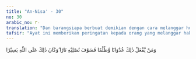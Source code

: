```yaml
---
title: "An-Nisa' - 30"
no: 30
arabic_no: ٣٠
translation: "Dan barangsiapa berbuat demikian dengan cara melanggar hukum dan zalim, akan Kami masukkan dia ke dalam neraka. Yang demikian itu mudah bagi Allah."
tafsir: "Ayat ini memberikan peringatan kepada orang yang melanggar hak orang lain dan menganiayanya, dengan memasukkannya ke dalam api neraka, yang demikian itu sangat mudah bagi Allah, karena tidak ada sesuatu yang dapat membantah, merintangi atau menghalang-halangi-Nya."
---
```

وَمَنْ يَّفْعَلْ ذٰلِكَ عُدْوَانًا وَّظُلْمًا فَسَوْفَ نُصْلِيْهِ نَارًا ۗوَكَانَ ذٰلِكَ عَلَى اللّٰهِ يَسِيْرًا 